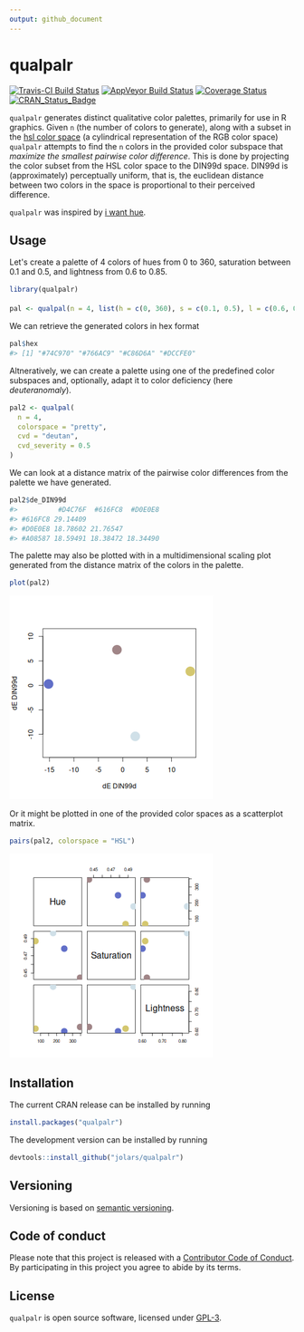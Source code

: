 ```yaml
---
output: github_document
---
```


<!-- README.md is generated from README.Rmd. Please edit that file -->



# qualpalr

[![Travis-CI Build Status](https://travis-ci.org/jolars/qualpalr.svg?branch=master)](https://travis-ci.org/jolars/qualpalr)
[![AppVeyor Build Status](https://ci.appveyor.com/api/projects/status/github/jolars/qualpalr?branch=master&svg=true)](https://ci.appveyor.com/project/jolars/qualpalr)
[![Coverage Status](https://codecov.io/github/jolars/qualpalr/coverage.svg?branch=master)](https://codecov.io/github/jolars/qualpalr?branch=master)
[![CRAN_Status_Badge](http://www.r-pkg.org/badges/version/qualpalr)](https://cran.r-project.org/package=qualpalr)

`qualpalr` generates distinct qualitative color palettes, primarily for use in
R graphics. Given `n` (the number of colors to generate), along with a subset in
the [hsl color space](https://en.wikipedia.org/wiki/HSL_and_HSV) (a cylindrical
representation of the RGB color space) `qualpalr` attempts to find the `n`
colors in the provided color subspace that *maximize the smallest pairwise color
difference*. This is done by projecting the color subset from the HSL color
space to the DIN99d space. DIN99d is (approximately) perceptually uniform, that
is, the euclidean distance between two colors in the space is proportional to
their perceived difference.

`qualpalr` was inspired by
[i want hue](http://tools.medialab.sciences-po.fr/iwanthue/).

## Usage

Let's create a palette of 4 colors of hues from 0 to 360, saturation between
0.1 and 0.5, and lightness from 0.6 to 0.85.


```r
library(qualpalr)

pal <- qualpal(n = 4, list(h = c(0, 360), s = c(0.1, 0.5), l = c(0.6, 0.85)))
```

We can retrieve the generated colors in hex format


```r
pal$hex
#> [1] "#74C970" "#766AC9" "#C86D6A" "#DCCFE0"
```

Altneratively, we can create a palette using one of the predefined color
subspaces and, optionally, adapt it to color deficiency (here *deuteranomaly*).


```r
pal2 <- qualpal(
  n = 4,
  colorspace = "pretty",
  cvd = "deutan",
  cvd_severity = 0.5
)
```

We can look at a distance matrix of the pairwise color differences from the 
palette we have generated.


```r
pal2$de_DIN99d
#>          #D4C76F  #616FC8  #D0E0E8
#> #616FC8 29.14409                  
#> #D0E0E8 18.78602 21.76547         
#> #A08587 18.59491 18.38472 18.34490
```

The palette may also be plotted with in a multidimensional scaling plot
generated from the distance matrix of the colors in the palette.


```r
plot(pal2)
```

![plot of chunk plot](tools/README-plot-1.png)

Or it might be plotted in one of the provided color spaces as a
scatterplot matrix.


```r
pairs(pal2, colorspace = "HSL")
```

![plot of chunk pairs](tools/README-pairs-1.png)

## Installation

The current CRAN release can be installed by running


```r
install.packages("qualpalr")
```

The development version can be installed by running


```r
devtools::install_github("jolars/qualpalr")
```

## Versioning

Versioning is based on [semantic versioning](http://semver.org/). 

## Code of conduct

Please note that this project is released with a
[Contributor Code of Conduct](CONDUCT.md). By participating in this project you
agree to abide by its terms.

## License

`qualpalr` is open source software, licensed under [GPL-3](LICENSE).

